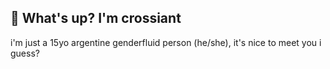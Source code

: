 ## 👋 What's up? I'm crossiant
i'm just a 15yo argentine genderfluid person (he/she), it's nice to meet you i guess?
